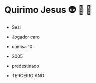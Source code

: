 # Quirimo Jesus 👽  🤬 🥵 
- Sesi

- Jogador caro
- camisa 10
- 2005
- predestinado
-  TERCEIRO ANO






